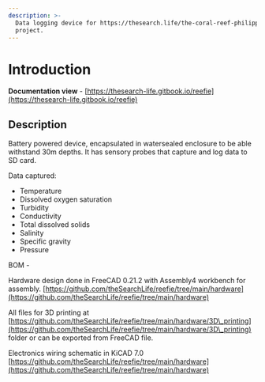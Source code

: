 ```yaml
---
description: >-
  Data logging device for https://thesearch.life/the-coral-reef-philippines/
  project.
---
```


# Introduction

**Documentation view** - [https://thesearch-life.gitbook.io/reefie](https://thesearch-life.gitbook.io/reefie)

## Description

Battery powered device, encapsulated in watersealed enclosure to be able withstand 30m depths. It has sensory probes that capture and log data to SD card.

Data captured:

* Temperature
* Dissolved oxygen saturation
* Turbidity
* Conductivity
* Total dissolved solids
* Salinity
* Specific gravity
* Pressure

BOM -&#x20;

Hardware design done in FreeCAD 0.21.2 with Assembly4 workbench  for assembly. [https://github.com/theSearchLife/reefie/tree/main/hardware](https://github.com/theSearchLife/reefie/tree/main/hardware)

All files for 3D printing at [https://github.com/theSearchLife/reefie/tree/main/hardware/3D\_printing](https://github.com/theSearchLife/reefie/tree/main/hardware/3D\_printing) folder or can be exported from FreeCAD file.

Electronics wiring schematic in KiCAD 7.0 [https://github.com/theSearchLife/reefie/tree/main/hardware](https://github.com/theSearchLife/reefie/tree/main/hardware)

